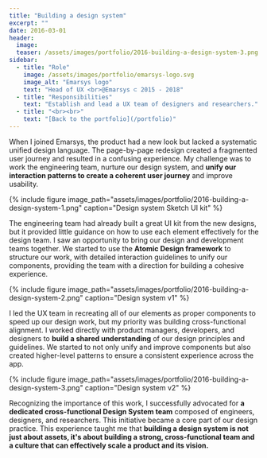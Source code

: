 ```yaml
---
title: "Building a design system"
excerpt: ""
date: 2016-03-01
header:
  image:
  teaser: /assets/images/portfolio/2016-building-a-design-system-3.png
sidebar:
  - title: "Role"
    image: /assets/images/portfolio/emarsys-logo.svg
    image_alt: "Emarsys logo"
    text: "Head of UX <br>@Emarsys ⊂ 2015 - 2018"
  - title: "Responsibilities"
    text: "Establish and lead a UX team of designers and researchers."
  - title: "<br><br>"
    text: "[Back to the portfolio](/portfolio)"
---
```


When I joined Emarsys, the product had a new look but lacked a systematic unified design language. The page-by-page redesign created a fragmented user journey and resulted in a confusing experience. My challenge was to work the engineering team, nurture our design system, and **unify our interaction patterns to create a coherent user journey** and improve usability.

{% include figure image_path="assets/images/portfolio/2016-building-a-design-system-1.png" caption="Design system Sketch UI kit" %}

The engineering team had already built a great UI kit from the new designs, but it provided little guidance on how to use each element effectively for the design team. I saw an opportunity to bring our design and development teams together. We started to use the **Atomic Design framework** to structure our work, with detailed interaction guidelines to unify our components, providing the team with a direction for building a cohesive experience.

{% include figure image_path="assets/images/portfolio/2016-building-a-design-system-2.png" caption="Design system v1" %}

I led the UX team in recreating all of our elements as proper components to speed up our design work, but my priority was building cross-functional alignment. I worked directly with product managers, developers, and designers to **build a shared understanding** of our design principles and guidelines. We started to not only unify and improve components but also created higher-level patterns to ensure a consistent experience across the app.

{% include figure image_path="assets/images/portfolio/2016-building-a-design-system-3.png" caption="Design system v2" %}

Recognizing the importance of this work, I successfully advocated for **a dedicated cross-functional Design System team** composed of engineers, designers, and researchers. This initiative became a core part of our design practice. This experience taught me that **building a design system is not just about assets, it's about building a strong, cross-functional team and a culture that can effectively scale a product and its vision.**